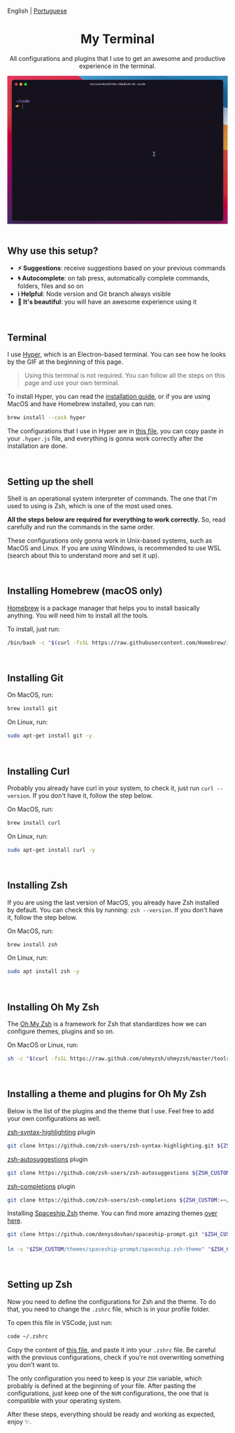 English | [Portuguese](/README-pt.md)

<div align="center">
  <h1>My Terminal</h1>
  <p>All configurations and plugins that I use to get an awesome and productive experience in the terminal.</p>
  <img src="/.github/demonstration.gif" alt="Demonstration of terminal interactions">
  <br>
  <br>
</div>

## Why use this setup?
- **:zap:️ Suggestions**: receive suggestions based on your previous commands
- **:cyclone: Autocomplete**: on tab press, automatically complete commands, folders, files and so on 
- **:information_source: Helpful**: Node version and Git branch always visible
- **:nail_care: It's beautiful**: you will have an awesome experience using it

<br>

## Terminal
I use [Hyper](https://hyper.is), which is an Electron-based terminal. You can see how he looks by the GIF at the beginning of this page.

> Using this terminal is not required. You can follow all the steps on this page and use your own terminal.

To install Hyper, you can read the [installation guide](https://hyper.is/#installation), or if you are using MacOS and have Homebrew installed, you can run:

```bash
brew install --cask hyper
```

The configurations that I use in Hyper are in [this file](/hyper-configuration.js), you can copy paste in your `.hyper.js` file, and everything is gonna work correctly after the installation are done.

<br>

## Setting up the shell
Shell is an operational system interpreter of commands. The one that I'm used to using is Zsh, which is one of the most used ones.

**All the steps below are required for everything to work correctly.** So, read carefully and run the commands in the same order.

These configurations only gonna work in Unix-based systems, such as MacOS and Linux. If you are using Windows, is recommended to use WSL (search about this to understand more and set it up).

<br>

## Installing Homebrew (macOS only)
[Homebrew](https://brew.sh) is a package manager that helps you to install basically anything. You will need him to install all the tools.

To install, just run:
```bash
/bin/bash -c "$(curl -fsSL https://raw.githubusercontent.com/Homebrew/install/HEAD/install.sh)"
```

<br>

## Installing Git
On MacOS, run:
```bash
brew install git
```

On Linux, run:
```bash
sudo apt-get install git -y
```

<br>

## Installing Curl
Probably you already have curl in your system, to check it, just run `curl --version`. If you don't have it, follow the step below.

On MacOS, run:
```bash
brew install curl
```

On Linux, run:
```bash
sudo apt-get install curl -y
```

<br>

## Installing Zsh
If you are using the last version of MacOS, you already have Zsh installed by default. You can check this by running: `zsh --version`. If you don't have it, follow the step below.

On MacOS, run:
```bash
brew install zsh
```

On Linux, run:
```bash
sudo apt install zsh -y
```

<br>

## Installing Oh My Zsh
The [Oh My Zsh](https://ohmyz.sh) is a framework for Zsh that standardizes how we can configure themes, plugins and so on.

On MacOS or Linux, run:
```bash
sh -c "$(curl -fsSL https://raw.github.com/ohmyzsh/ohmyzsh/master/tools/install.sh)"
```

<br>

## Installing a theme and plugins for Oh My Zsh
Below is the list of the plugins and the theme that I use. Feel free to add your own configurations as well.

[zsh-syntax-highlighting](https://github.com/zsh-users/zsh-syntax-highlighting) plugin
```bash
git clone https://github.com/zsh-users/zsh-syntax-highlighting.git ${ZSH_CUSTOM:-~/.oh-my-zsh/custom}/plugins/zsh-syntax-highlighting
```

[zsh-autosuggestions](https://github.com/zsh-users/zsh-autosuggestions) plugin
```bash
git clone https://github.com/zsh-users/zsh-autosuggestions ${ZSH_CUSTOM:-~/.oh-my-zsh/custom}/plugins/zsh-autosuggestions
```

[zsh-completions](https://github.com/zsh-users/zsh-completions) plugin
```bash
git clone https://github.com/zsh-users/zsh-completions ${ZSH_CUSTOM:=~/.oh-my-zsh/custom}/plugins/zsh-completions
```

Installing [Spaceship Zsh](https://github.com/denysdovhan/spaceship-prompt) theme. You can find more amazing themes [over here](https://github.com/ohmyzsh/ohmyzsh/wiki/Themes).
```bash
git clone https://github.com/denysdovhan/spaceship-prompt.git "$ZSH_CUSTOM/themes/spaceship-prompt"

ln -s "$ZSH_CUSTOM/themes/spaceship-prompt/spaceship.zsh-theme" "$ZSH_CUSTOM/themes/spaceship.zsh-theme"
```

<br>

## Setting up Zsh
Now you need to define the configurations for Zsh and the theme. To do that, you need to change the `.zshrc` file, which is in your profile folder.

To open this file in VSCode, just run:
```bash
code ~/.zshrc
```

Copy the content of [this file](/zshrc-configurations.txt), and paste it into your `.zshrc` file. Be careful with the previous configurations, check if you're not overwriting something you don't want to.

The only configuration you need to keep is your `ZSH` variable, which probably is defined at the beginning of your file. After pasting the configurations, just keep one of the `NVM` configurations, the one that is compatible with your operating system.

After these steps, everything should be ready and working as expected, enjoy ✨.
